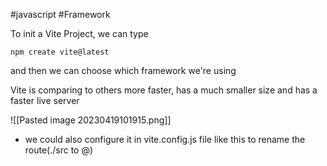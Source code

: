 #javascript #Framework 

To init a Vite Project, we can type 
```
npm create vite@latest
```
and then we can choose which framework we're using

Vite is comparing to others more faster, has a much smaller size and has a faster live server

![[Pasted image 20230419101915.png]]
- we could also configure it in vite.config.js file like this to rename the route(./src to @)